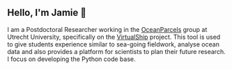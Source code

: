 ## Hello, I'm Jamie 👋

I am a Postdoctoral Researcher working in the [OceanParcels](https://oceanparcels.org/) group at Utrecht University, specifically on the [VirtualShip](https://virtualship.oceanparcels.org/) project. This tool is used to give students experience similar to sea-going fieldwork, analyse ocean data and also provides a platform for scientists to plan their future research. I focus on developing the Python code base.

<!--
**j-atkins/j-atkins** is a ✨ _special_ ✨ repository because its `README.md` (this file) appears on your GitHub profile.

Here are some ideas to get you started:

- 🔭 I’m currently working on ...
- 🌱 I’m currently learning ...
- 👯 I’m looking to collaborate on ...
- 🤔 I’m looking for help with ...
- 💬 Ask me about ...
- 📫 How to reach me: ...
- 😄 Pronouns: ...
- ⚡ Fun fact: ...
-->

